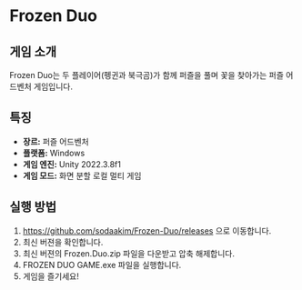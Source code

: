 # Frozen Duo

## 게임 소개

Frozen Duo는 두 플레이어(펭귄과 북극곰)가 함께 퍼즐을 풀며 꽃을 찾아가는 퍼즐 어드벤처 게임입니다.

## 특징

- **장르:** 퍼즐 어드벤처
- **플랫폼:** Windows
- **게임 엔진:** Unity 2022.3.8f1
- **게임 모드:** 화면 분할 로컬 멀티 게임

## 실행 방법

1. https://github.com/sodaakim/Frozen-Duo/releases 으로 이동합니다.
2. 최신 버젼을 확인합니다.
3. 최신 버젼의 Frozen.Duo.zip 파일을 다운받고 압축 해제합니다.
4. FROZEN DUO GAME.exe 파일을 실행합니다.
5. 게임을 즐기세요!
